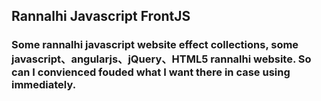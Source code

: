 ## Rannalhi Javascript FrontJS

<h3>
Some rannalhi javascript website effect collections, some javascript、angularjs、jQuery、HTML5 rannalhi website. So can I convienced fouded what I want there in case using immediately.  

</h3>